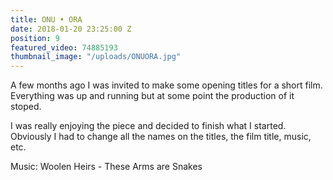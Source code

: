 ```yaml
---
title: ONU • ORA
date: 2018-01-20 23:25:00 Z
position: 9
featured_video: 74885193
thumbnail_image: "/uploads/ONUORA.jpg"
---
```


A few months ago I was invited to make some opening titles for a short film. Everything was up and running but at some point the production of it stoped.

I was really enjoying the piece and decided to finish what I started. 
Obviously I had to change all the names on the titles, the film title, music, etc.

Music: Woolen Heirs - These Arms are Snakes